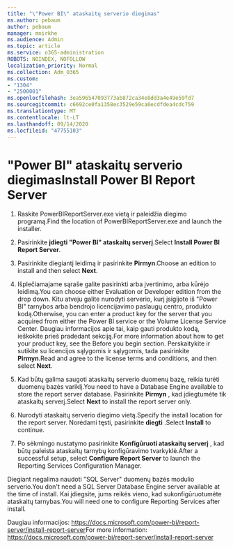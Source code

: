 ```yaml
---
title: "\"Power BI\" ataskaitų serverio diegimas"
ms.author: pebaum
author: pebaum
manager: mnirkhe
ms.audience: Admin
ms.topic: article
ms.service: o365-administration
ROBOTS: NOINDEX, NOFOLLOW
localization_priority: Normal
ms.collection: Adm_O365
ms.custom:
- "1304"
- "2500001"
ms.openlocfilehash: 3ea596547093773ab872ca34e8dd3a4e49e59fd7
ms.sourcegitcommit: c6692ce0fa1358ec3529e59ca0ecdfdea4cdc759
ms.translationtype: MT
ms.contentlocale: lt-LT
ms.lasthandoff: 09/14/2020
ms.locfileid: "47755103"
---
```

# <a name="install-power-bi-report-server"></a><span data-ttu-id="f5aa4-102">"Power BI" ataskaitų serverio diegimas</span><span class="sxs-lookup"><span data-stu-id="f5aa4-102">Install Power BI Report Server</span></span>

1. <span data-ttu-id="f5aa4-103">Raskite PowerBIReportServer.exe vietą ir paleidžia diegimo programą.</span><span class="sxs-lookup"><span data-stu-id="f5aa4-103">Find the location of PowerBIReportServer.exe and launch the installer.</span></span>

2. <span data-ttu-id="f5aa4-104">Pasirinkite **įdiegti "Power BI" ataskaitų serverį**.</span><span class="sxs-lookup"><span data-stu-id="f5aa4-104">Select **Install Power BI Report Server**.</span></span>

3. <span data-ttu-id="f5aa4-105">Pasirinkite diegiantį leidimą ir pasirinkite **Pirmyn**.</span><span class="sxs-lookup"><span data-stu-id="f5aa4-105">Choose an edition to install and then select **Next**.</span></span>

4. <span data-ttu-id="f5aa4-106">Išplečiamajame sąraše galite pasirinkti arba įvertinimo, arba kūrėjo leidimą.</span><span class="sxs-lookup"><span data-stu-id="f5aa4-106">You can choose either Evaluation or Developer edition from the drop down.</span></span>  <span data-ttu-id="f5aa4-107">Kitu atveju galite nurodyti serverio, kurį įsigijote iš "Power BI" tarnybos arba bendrojo licencijavimo paslaugų centro, produkto kodą.</span><span class="sxs-lookup"><span data-stu-id="f5aa4-107">Otherwise, you can enter a product key for the server that you acquired from either the Power BI service or the Volume License Service Center.</span></span> <span data-ttu-id="f5aa4-108">Daugiau informacijos apie tai, kaip gauti produkto kodą, ieškokite prieš pradedant sekciją.</span><span class="sxs-lookup"><span data-stu-id="f5aa4-108">For more information about how to get your product key, see the Before you begin section.</span></span> <span data-ttu-id="f5aa4-109">Perskaitykite ir sutikite su licencijos sąlygomis ir sąlygomis, tada pasirinkite **Pirmyn**.</span><span class="sxs-lookup"><span data-stu-id="f5aa4-109">Read and agree to the license terms and conditions, and then select **Next**.</span></span>

5. <span data-ttu-id="f5aa4-110">Kad būtų galima saugoti ataskaitų serverio duomenų bazę, reikia turėti duomenų bazės variklį.</span><span class="sxs-lookup"><span data-stu-id="f5aa4-110">You need to have a Database Engine available to store the report server database.</span></span> <span data-ttu-id="f5aa4-111">Pasirinkite **Pirmyn** , kad įdiegtumėte tik ataskaitų serverį.</span><span class="sxs-lookup"><span data-stu-id="f5aa4-111">Select **Next** to install the report server only.</span></span>

6. <span data-ttu-id="f5aa4-112">Nurodyti ataskaitų serverio diegimo vietą.</span><span class="sxs-lookup"><span data-stu-id="f5aa4-112">Specify the install location for the report server.</span></span> <span data-ttu-id="f5aa4-113">Norėdami tęsti, pasirinkite **diegti** .</span><span class="sxs-lookup"><span data-stu-id="f5aa4-113">Select **Install** to continue.</span></span>

7. <span data-ttu-id="f5aa4-114">Po sėkmingo nustatymo pasirinkite **Konfigūruoti ataskaitų serverį** , kad būtų paleista ataskaitų tarnybų konfigūravimo tvarkyklė.</span><span class="sxs-lookup"><span data-stu-id="f5aa4-114">After a successful setup, select **Configure Report Server** to launch the Reporting Services Configuration Manager.</span></span>

<span data-ttu-id="f5aa4-115">Diegiant negalima naudoti "SQL Server" duomenų bazės modulio serverio.</span><span class="sxs-lookup"><span data-stu-id="f5aa4-115">You don't need a SQL Server Database Engine server available at the time of install.</span></span> <span data-ttu-id="f5aa4-116">Kai įdiegsite, jums reikės vieno, kad sukonfigūruotumėte ataskaitų tarnybas.</span><span class="sxs-lookup"><span data-stu-id="f5aa4-116">You will need one to configure Reporting Services after install.</span></span>

<span data-ttu-id="f5aa4-117">Daugiau informacijos: https://docs.microsoft.com/power-bi/report-server/install-report-server</span><span class="sxs-lookup"><span data-stu-id="f5aa4-117">For more information: https://docs.microsoft.com/power-bi/report-server/install-report-server</span></span>

